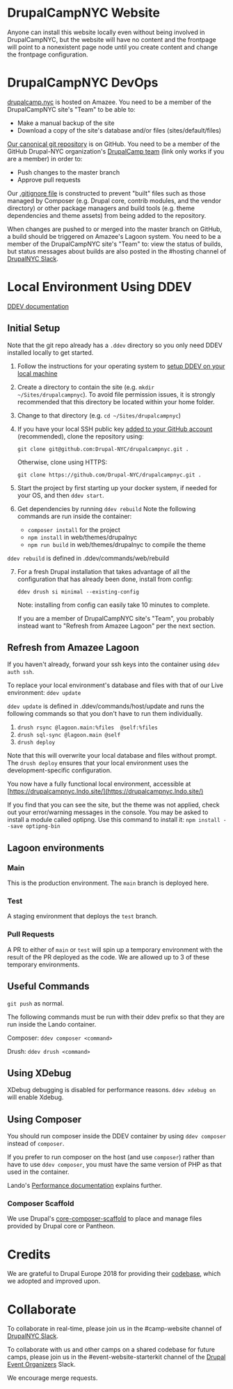 # DrupalCampNYC Website

Anyone can install this website locally even without being involved in DrupalCampNYC, but the website will have no content and the frontpage will point to a nonexistent page node until you create content and change the frontpage configuration.

# DrupalCampNYC DevOps

[drupalcamp.nyc](https://www.drupalcamp.nyc) is hosted on Amazee. You need to be a member of the DrupalCampNYC site's "Team" to be able to:
* Make a manual backup of the site
* Download a copy of the site's database and/or files (sites/default/files)

[Our canonical git repository](https://github.com/Drupal-NYC/drupalcampnyc) is on GitHub. You need to be a member of the GitHub Drupal-NYC organization's [DrupalCamp team](https://github.com/orgs/Drupal-NYC/teams/drupalcamp) (link only works if you are a member) in order to:
* Push changes to the master branch
* Approve pull requests

Our [.gitignore file](web/.gitignore) is constructed to prevent "built" files such as those managed by Composer (e.g. Drupal core, contrib modules, and the vendor directory) or other package managers and build tools (e.g. theme dependencies and theme assets) from being added to the repository.

When changes are pushed to or merged into the master branch on GitHub, a build should be triggered on Amazee's Lagoon system. You need to be a member of the DrupalCampNYC site's "Team" to:
view the status of builds, but status messages about builds are also posted in the #hosting channel of [DrupalNYC Slack](https://www.drupalnyc.org/slack).

# Local Environment Using DDEV

[DDEV documentation](https://ddev.readthedocs.io/en/stable/)

## Initial Setup

Note that the git repo already has a `.ddev` directory so you only need DDEV installed locally to get started.

1. Follow the instructions for your operating system to [setup DDEV on your local machine](https://ddev.readthedocs.io/en/stable/)
2. Create a directory to contain the site (e.g. `mkdir ~/Sites/drupalcampnyc`). To avoid file permission issues, it is strongly recommended that this directory be located within your home folder.
3. Change to that directory (e.g. `cd ~/Sites/drupalcampnyc`)
4. If you have your local SSH public key [added to your GitHub account](https://help.github.com/en/github/authenticating-to-github/adding-a-new-ssh-key-to-your-github-account) (recommended), clone the repository using:

   `git clone git@github.com:Drupal-NYC/drupalcampnyc.git .`

   Otherwise, clone using HTTPS:

   `git clone https://github.com/Drupal-NYC/drupalcampnyc.git .`

5. Start the project by first starting up your docker system, if needed for your OS, and then `ddev start`.
6. Get dependencies by running `ddev rebuild` Note the following commands are run inside the container:
   * `composer install` for the project
   * `npm install` in web/themes/drupalnyc
   * `npm run build` in web/themes/drupalnyc to compile the theme

`ddev rebuild` is defined in .ddev/commands/web/rebuild

7. For a fresh Drupal installation that takes advantage of all the configuration that has already been done, install from config:

   `ddev drush si minimal --existing-config`

   Note: installing from config can easily take 10 minutes to complete.

   If you are a member of DrupalCampNYC site's "Team", you probably instead want to "Refresh from Amazee Lagoon" per the next section.

## Refresh from Amazee Lagoon
If you haven't already, forward your ssh keys into the container using `ddev auth ssh`.

To replace your local environment's database and files with that of our Live environment: `ddev update`

`ddev update` is defined in .ddev/commands/host/update and runs the following commands so that you don't have to run them individually.
1. `drush rsync @lagoon.main:%files  @self:%files`
2.  `drush sql-sync @lagoon.main @self`
3.  `drush deploy`

Note that this will overwrite your local database and files without prompt. The `drush deploy` ensures that your local environment uses the development-specific configuration.

You now have a fully functional local environment, accessible at [https://drupalcampnyc.lndo.site/](https://drupalcampnyc.lndo.site/)

If you find that you can see the site, but the theme was not applied, check out your error/warning messages in the console.  You may be asked to install a module called optipng.  Use this command to install it:  `npm install --save optipng-bin`

## Lagoon environments

### Main
This is the production environment.  The `main` branch is deployed here.

### Test
A staging environment that deploys the `test` branch.

### Pull Requests
A PR to either of `main` or `test` will spin up a temporary environment with the result of
the PR deployed as the code.  We are allowed up to 3 of these temporary environments.

## Useful Commands

`git push` as normal.

The following commands must be run with their ddev prefix so that they are run inside the Lando container.

Composer: `ddev composer <command>`

Drush: `ddev drush <command>`

## Using XDebug

XDebug debugging is disabled for performance reasons. `ddev xdebug on` will enable Xdebug.

## Using Composer

You should run composer inside the DDEV container by using `ddev composer` instead of `composer`.

If you prefer to run composer on the host (and use `composer`) rather than have to use `ddev composer`, you must
have the same version of PHP as that used in the container.

Lando's [Performance documentation](https://docs.lando.dev/config/performance.html) explains further.

### Composer Scaffold

We use Drupal's [core-composer-scaffold](https://github.com/drupal/core-composer-scaffold) to place and manage files provided by Drupal core or Pantheon.

# Credits

We are grateful to Drupal Europe 2018 for providing their [codebase](https://www.drupal.org/project/drupaleurope_website), which we adopted and improved upon.

# Collaborate
To collaborate in real-time, please join us in the #camp-website channel of [DrupalNYC Slack](https://www.drupalnyc.org/slack).

To collaborate with us and other camps on a shared codebase for future camps, please join us in the #event-website-starterkit channel of the [Drupal Event Organizers](https://www.drupal.org/community/event-organizers) Slack.

We encourage merge requests.
